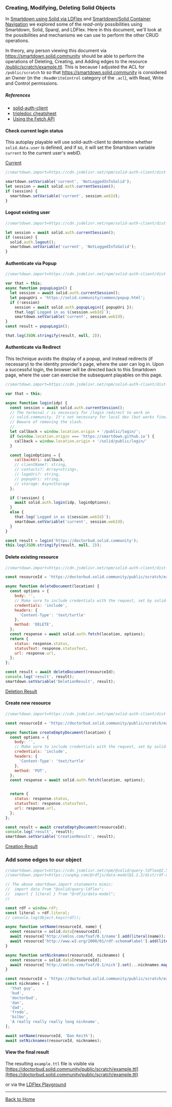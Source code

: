 ### Creating, Modifying, Deleting Solid Objects

In [Smartdown using Solid via LDFlex](:@/public/SolidLDFlex.md) and [Smartdown/Solid Container Navigation](:@/public/SolidLDFlexContainer.md) we explored some of the *read-only* possibilities using Smartdown, Solid, Sparql, and LDFlex. Here in this document, we'll look at the possibilities and mechanisms we can use to perform the other CRUD operations.

In theory, any person viewing this document via https://smartdown.solid.community should be able to perform the operations of Deleting, Creating, and Adding edges to the resource [/public/scratch/example.ttl](https://doctorbud.solid.community/public/scratch/example.ttl). This is because I adjusted the ACL for `/public/scratch` to so that https://smartdown.solid.community is considered an Owner (in the `:ReadWriteControl` category of the `.acl`), with Read, Write and Control permissions.

##### References

- [solid-auth-client](https://github.com/solid/solid-auth-client)
- [tripledoc cheatsheet](https://vincenttunru.gitlab.io/tripledoc/docs/cheatsheet#ldflex-7)
- [Using the Fetch API](https://developer.mozilla.org/en-US/docs/Web/API/Fetch_API/Using_Fetch)


#### Check current login status

This autoplay playable will use solid-auth-client to determine
whether `solid.data.user` is defined, and if so, it will set the Smartdown variable `current` to the current user's webID.

[Current](:!current)

```javascript /playable/autoplay/console
//smartdown.import=https://cdn.jsdelivr.net/npm/solid-auth-client/dist-lib/solid-auth-client.bundle.js

smartdown.setVariable('current', 'NotLoggedInToSolid');
let session = await solid.auth.currentSession();
if (session) {
  smartdown.setVariable('current', session.webId);
}
```


#### Logout existing user

```javascript /playable/xautoplay/console
//smartdown.import=https://cdn.jsdelivr.net/npm/solid-auth-client/dist-lib/solid-auth-client.bundle.js

let session = await solid.auth.currentSession();
if (session) {
  solid.auth.logout();
  smartdown.setVariable('current', 'NotLoggedInToSolid');
}
```


#### Authenticate via Popup

```javascript /playable/xautoplay/console
//smartdown.import=https://cdn.jsdelivr.net/npm/solid-auth-client/dist-lib/solid-auth-client.bundle.js

var that = this;
async function popupLogin() {
  let session = await solid.auth.currentSession();
  let popupUri = 'https://solid.community/common/popup.html';
  if (!session)
    session = await solid.auth.popupLogin({ popupUri });
    that.log(`Logged in as ${session.webId}`);
    smartdown.setVariable('current', session.webId);
}
const result = popupLogin();

that.log(JSON.stringify(result, null, 2));
```


#### Authenticate via Redirect

This technique avoids the display of a popup, and instead redirects (if necessary) to the identity provider's page, where the user can log in. Upon a successful login, the browser will be directed back to this Smartdown page, where the user can exercise the subsequent playables on this page.

```javascript /playable/xautoplay/console
//smartdown.import=https://cdn.jsdelivr.net/npm/solid-auth-client/dist-lib/solid-auth-client.bundle.js

var that = this;

async function login(idp) {
  const session = await solid.auth.currentSession();
  // The terminal / is necessary for /login redirect to work on
  // solid.community. It's not necessary for local dev (but works fine).
  // Beware of removing the slash.
  //
  let callback = window.location.origin + '/public/login/';
  if (window.location.origin === 'https://smartdown.github.io') {
    callback = window.location.origin + '/solid/public/login/'
  }

  const loginOptions = {
    callbackUri: callback,
    // clientName?: string,
    // contacts?: Array<string>,
    // logoUri?: string,
    // popupUri: string,
    // storage: AsyncStorage
  };

  if (!session) {
    await solid.auth.login(idp, loginOptions);
  }
  else {
    that.log(`Logged in as ${session.webId}`);
    smartdown.setVariable('current', session.webId);
  }
}

const result = login('https://doctorbud.solid.community');
this.log(JSON.stringify(result, null, 2));
```



#### Delete existing resource

```javascript /playable/xautoplay/console
//smartdown.import=https://cdn.jsdelivr.net/npm/solid-auth-client/dist-lib/solid-auth-client.bundle.js

const resourceId = 'https://doctorbud.solid.community/public/scratch/example.ttl';

async function deleteDocument(location) {
  const options = {
    body: '',
    // Make sure to include credentials with the request, set by solid-auth-client:
    credentials: 'include',
    headers: {
      'Content-Type': 'text/turtle'
    },
    method: 'DELETE',
  };
  const response = await solid.auth.fetch(location, options);
  return {
    status: response.status,
    statusText: response.statusText,
    url: response.url,
  };
};

const result = await deleteDocument(resourceId);
console.log('result', result);
smartdown.setVariable('DeletionResult', result);


```

[Deletion Result](:!DeletionResult|json)


#### Create new resource

```javascript /playable/xautoplay/console
//smartdown.import=https://cdn.jsdelivr.net/npm/solid-auth-client/dist-lib/solid-auth-client.bundle.js

const resourceId = 'https://doctorbud.solid.community/public/scratch/example.ttl';

async function createEmptyDocument(location) {
  const options = {
    body: '',
    // Make sure to include credentials with the request, set by solid-auth-client:
    credentials: 'include',
    headers: {
      'Content-Type': 'text/turtle'
    },
    method: 'PUT',
  };
  const response = await solid.auth.fetch(location, options);


  return {
    status: response.status,
    statusText: response.statusText,
    url: response.url,
  };
};

const result = await createEmptyDocument(resourceId);
console.log('result', result);
smartdown.setVariable('CreationResult', result);

```

[Creation Result](:!CreationResult|json)


### Add some edges to our object

```javascript /playable/xautoplay/console
//smartdown.import=https://cdn.jsdelivr.net/npm/@solid/query-ldflex@2.5.1/dist/solid-query-ldflex.bundle.js
//smartdown.import=https://unpkg.com/@rdfjs/data-model@1.1.2/dist/rdf-data-model.js

// The above smartdown.import statements mimic:
//  import data from "@solid/query-ldflex";
//  import { literal } from "@rdfjs/data-model";
//

const rdf = window.rdf;
const literal = rdf.literal;
// console.log(Object.keys(rdf));

async function setName(resourceId, name) {
  const resource = solid.data[resourceId];
  await resource['http://xmlns.com/foaf/0.1/name'].add(literal(name));
  await resource['http://www.w3.org/2000/01/rdf-schema#label'].add(literal(name));
}

async function setNicknames(resourceId, nicknames) {
  const resource = solid.data[resourceId];
  await resource['http://xmlns.com/foaf/0.1/nick'].set(...nicknames.map(nickname => literal(nickname)));
}

const resourceId = 'https://doctorbud.solid.community/public/scratch/example.ttl';
const nicknames = [
  'that guy',
  'bud',
  'doctorbud',
  'dan',
  'dad',
  'frodo',
  'bilbo',
  'A really really really long nickname',
];

await setName(resourceId, 'Dan Keith');
await setNicknames(resourceId, nicknames);
```

#### View the final result

The resulting `example.ttl` file is visible via [https://doctorbud.solid.community/public/scratch/example.ttl](https://doctorbud.solid.community/public/scratch/example.ttl)

or via the [LDFlex Playground](https://solid.github.io/ldflex-playground/#%5B'https%3A%2F%2Fdoctorbud.solid.community%2Fpublic%2Fscratch%2Fexample.ttl'%5D%5B'http%3A%2F%2Fxmlns.com%2Ffoaf%2F0.1%2Fnick'%5D)

---

[Back to Home](:@/public/Home.md)

